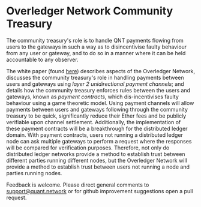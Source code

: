 # Overledger Network Community Treasury

The community treasury's role is to handle QNT payments flowing from users to the gateways in such a way as to disincentivise faulty behaviour from any user or gateway, and to do so in a manner where it can be held accountable to any observer.

The white paper (found [here](OverledgerNetworkTreasury.pdf)) describes aspects of the Overledger Network, discusses the community treasury's role in handling payments between users and gateways using _layer 2 unidirectional payment channels_; and details how the community treasury enforces rules between the users and gateways, known as _payment contracts_, which dis-incentivises faulty behaviour using a game theoretic model. Using payment channels will allow payments between users and gateways following through the community treasury to be quick, significantly reduce their Ether fees and be publicly verifiable upon channel settlement. Additionally, the implementation of these payment contracts will be a breakthrough for the distributed ledger domain. With payment contracts, users not running a distributed ledger node can ask multiple gateways to perform a request where the responses will be compared for verification purposes. Therefore, not only do distributed ledger networks provide a method to establish trust between different parties running different nodes, but the Overledger Network will provide a method to establish trust between users not running a node and parties running nodes.

Feedback is welcome. Please direct general comments to support@quant.network or for github improvement suggestions open a pull request.
